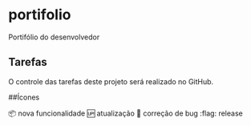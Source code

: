# portifolio
Portifólio do desenvolvedor

## Tarefas

O controle das tarefas deste projeto será realizado no GitHub.

##Ícones

:package: nova funcionalidade
:up: atualização
:bug: correção de bug
:flag: release